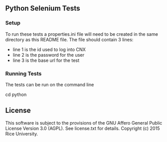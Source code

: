 ## Python Selenium Tests

### Setup

To run these tests a properties.ini file will need to be created in the same directory as this README file.
The file should contain 3 lines: 
 * line 1 is the id used to log into CNX
 * line 2 is the password for the user
 * line 3 is the base url for the test

### Running Tests

The tests can be run on the command line

cd <location of tests>
python <test name>

License
-------

This software is subject to the provisions of the GNU Affero General Public License Version 3.0 (AGPL). See license.txt for details. Copyright (c) 2015 Rice University.
